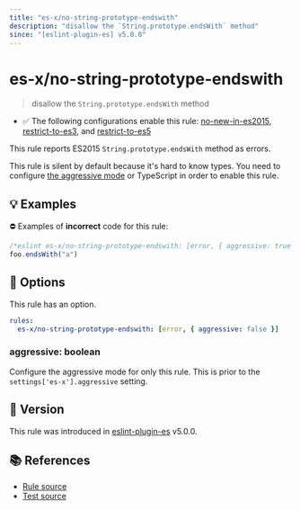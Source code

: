 ```yaml
---
title: "es-x/no-string-prototype-endswith"
description: "disallow the `String.prototype.endsWith` method"
since: "[eslint-plugin-es] v5.0.0"
---
```


# es-x/no-string-prototype-endswith
> disallow the `String.prototype.endsWith` method

- ✅ The following configurations enable this rule: [no-new-in-es2015], [restrict-to-es3], and [restrict-to-es5]

This rule reports ES2015 `String.prototype.endsWith` method as errors.

This rule is silent by default because it's hard to know types. You need to configure [the aggressive mode](https://github.com/eslint-community/eslint-plugin-es-x/tree/master/docs/#the-aggressive-mode) or TypeScript in order to enable this rule.

## 💡 Examples

⛔ Examples of **incorrect** code for this rule:

<eslint-playground type="bad">

```js
/*eslint es-x/no-string-prototype-endswith: [error, { aggressive: true }] */
foo.endsWith("a")
```

</eslint-playground>

## 🔧 Options

This rule has an option.

```yaml
rules:
  es-x/no-string-prototype-endswith: [error, { aggressive: false }]
```

### aggressive: boolean

Configure the aggressive mode for only this rule.
This is prior to the `settings['es-x'].aggressive` setting.

## 🚀 Version

This rule was introduced in [eslint-plugin-es] v5.0.0.

[eslint-plugin-es]: https://github.com/mysticatea/eslint-plugin-es

## 📚 References

- [Rule source](https://github.com/eslint-community/eslint-plugin-es-x/blob/master/lib/rules/no-string-prototype-endswith.js)
- [Test source](https://github.com/eslint-community/eslint-plugin-es-x/blob/master/tests/lib/rules/no-string-prototype-endswith.js)

[no-new-in-es2015]: ../configs/index.md#no-new-in-es2015
[restrict-to-es3]: ../configs/index.md#restrict-to-es3
[restrict-to-es5]: ../configs/index.md#restrict-to-es5
